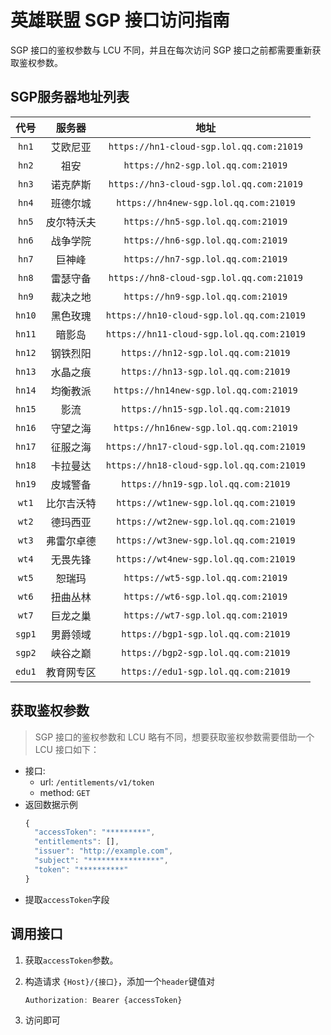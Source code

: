 # 英雄联盟 SGP 接口访问指南

SGP 接口的鉴权参数与 LCU 不同，并且在每次访问 SGP 接口之前都需要重新获取鉴权参数。

## SGP服务器地址列表
| 代号 | 服务器 | 地址 |
| :------: | :--: | :--:|
| `hn1` | 艾欧尼亚 | `https://hn1-cloud-sgp.lol.qq.com:21019` |
| `hn2` | 祖安 | `https://hn2-sgp.lol.qq.com:21019` |
| `hn3` | 诺克萨斯 | `https://hn3-cloud-sgp.lol.qq.com:21019` |
| `hn4` | 班德尔城 | `https://hn4new-sgp.lol.qq.com:21019` |
| `hn5` | 皮尔特沃夫 | `https://hn5-sgp.lol.qq.com:21019` |
| `hn6` | 战争学院 | `https://hn6-sgp.lol.qq.com:21019` |
| `hn7` | 巨神峰 | `https://hn7-sgp.lol.qq.com:21019` |
| `hn8` | 雷瑟守备 | `https://hn8-cloud-sgp.lol.qq.com:21019` |
| `hn9` | 裁决之地 | `https://hn9-sgp.lol.qq.com:21019` |
| `hn10` | 黑色玫瑰 | `https://hn10-cloud-sgp.lol.qq.com:21019`|
| `hn11` | 暗影岛 | `https://hn11-cloud-sgp.lol.qq.com:21019` |
| `hn12` | 钢铁烈阳 | `https://hn12-sgp.lol.qq.com:21019` |
| `hn13` | 水晶之痕 | `https://hn13-sgp.lol.qq.com:21019` |
| `hn14` | 均衡教派 | `https://hn14new-sgp.lol.qq.com:21019` |
| `hn15` | 影流 | `https://hn15-sgp.lol.qq.com:21019` |
| `hn16` | 守望之海 | `https://hn16new-sgp.lol.qq.com:21019` |
| `hn17` | 征服之海 | `https://hn17-cloud-sgp.lol.qq.com:21019` |
| `hn18` | 卡拉曼达 | `https://hn18-cloud-sgp.lol.qq.com:21019` |
| `hn19` | 皮城警备 | `https://hn19-sgp.lol.qq.com:21019` |
| `wt1` | 比尔吉沃特 | `https://wt1new-sgp.lol.qq.com:21019` |
| `wt2` | 德玛西亚 | `https://wt2new-sgp.lol.qq.com:21019` |
| `wt3` | 弗雷尔卓德 | `https://wt3new-sgp.lol.qq.com:21019` |
| `wt4` | 无畏先锋 | `https://wt4new-sgp.lol.qq.com:21019` |
| `wt5` | 恕瑞玛 | `https://wt5-sgp.lol.qq.com:21019` |
| `wt6` | 扭曲丛林 | `https://wt6-sgp.lol.qq.com:21019` |
| `wt7` | 巨龙之巢 | `https://wt7-sgp.lol.qq.com:21019` |
| `sgp1` | 男爵领域 | `https://bgp1-sgp.lol.qq.com:21019` |
| `sgp2` | 峡谷之巅 | `https://bgp2-sgp.lol.qq.com:21019` |
| `edu1` | 教育网专区 | `https://edu1-sgp.lol.qq.com:21019`|

## 获取鉴权参数

> SGP 接口的鉴权参数和 LCU 略有不同，想要获取鉴权参数需要借助一个 LCU 接口如下：

- 接口:
  - url: `/entitlements/v1/token`
  - method: `GET`
- 返回数据示例
  ```javascript
  {
    "accessToken": "*********",
    "entitlements": [],
    "issuer": "http://example.com",
    "subject": "****************",
    "token": "**********"
  }
  ```
- 提取`accessToken`字段

## 调用接口

1. 获取`accessToken`参数。

2. 构造请求 `{Host}/{接口}`，添加一个`header`键值对
    ```javascript
    Authorization: Bearer {accessToken}
    ```
3. 访问即可